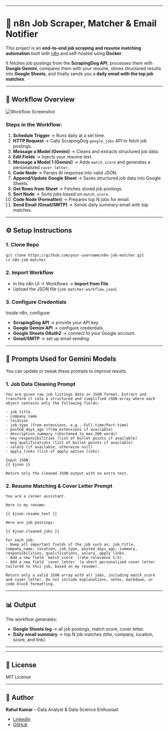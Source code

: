 
---

# 🚀 n8n Job Scraper, Matcher & Email Notifier

This project is an **end-to-end job scraping and resume matching automation** built with [n8n](https://n8n.io/) and self-hosted using **Docker**.  

It fetches job postings from the **ScrapingDog API**, processes them with **Google Gemini**, compares them with your resume, stores structured results into **Google Sheets**, and finally sends you a **daily email with the top job matches**.  

---

## 📌 Workflow Overview

![Workflow Screenshot](./workflow.png) <!-- Add your updated screenshot here -->

### Steps in the Workflow:
1. **Schedule Trigger** → Runs daily at a set time.  
2. **HTTP Request** → Calls ScrapingDog `google_jobs` API to fetch job postings.  
3. **Message a Model (Gemini)** → Cleans and extracts structured job data.  
4. **Edit Fields** → Injects your resume text.  
5. **Message a Model 1 (Gemini)** → Adds `match_score` and generates a personalized `cover_letter`.  
6. **Code Node** → Parses AI response into valid JSON.  
7. **Append/Update Google Sheet** → Saves structured job data into Google Sheets.  
8. **Get Rows from Sheet** → Fetches stored job postings.  
9. **Sort Node** → Sorts jobs based on `match_score`.  
10. **Code Node (Formatter)** → Prepares top N jobs for email.  
11. **Send Email (Gmail/SMTP)** → Sends daily summary email with top matches.  

---

## ⚙️ Setup Instructions

### 1. Clone Repo
```bash
git clone https://github.com/your-username/n8n-job-matcher.git
cd n8n-job-matcher
````

### 2. Import Workflow

* In the n8n UI → Workflows → **Import from File**.
* Upload the JSON file (`job-matcher-workflow.json`).

### 3. Configure Credentials

Inside n8n, configure:

* **ScrapingDog API** → provide your API key.
* **Google Gemini API** → configure credentials.
* **Google Sheets OAuth2** → connect to your Google account.
* **Gmail/SMTP** → set up email sending.



---

## 🧠 Prompts Used for Gemini Models

You can update or tweak these prompts to improve results.

### 1. Job Data Cleaning Prompt

```
You are given raw job listings data in JSON format. Extract and transform it into a structured and simplified JSON array where each object contains only the following fields:

- job_title
- company_name
- location
- job_type (from extensions, e.g., Full-time/Part-time)
- posted_days_ago (from extensions if available)
- description_summary (shortened to max 200 words)
- key_responsibilities (list of bullet points if available)
- key_qualifications (list of bullet points if available)
- salary (if available, otherwise null)
- apply_links (list of apply option links)

Input JSON:
{{ $json }}

Return only the cleaned JSON output with no extra text.
```

### 2. Resume Matching & Cover Letter Prompt

```
You are a career assistant. 

Here is my resume:

{{ $json.resume_text }}

Here are job postings:

{{ $json.cleaned_jobs }}

For each job:
- Keep all important fields of the job such as: job_title, company_name, location, job_type, posted_days_ago, summary, responsibilities, qualifications, salary, apply_links.
- Add a new field `match_score` (rate relevance 1–5).
- Add a new field `cover_letter` (a short personalized cover letter tailored to this job, based on my resume).

Return only a valid JSON array with all jobs, including match_score and cover_letter. Do not include explanations, notes, markdown, or code block formatting.
```



---

## 📊 Output

The workflow generates:

* **Google Sheets log** → all job postings, match score, cover letter.
* **Daily email summary** → top N job matches (title, company, location, score, and link).

---



---

## 📜 License

MIT License

---

## 🙌 Author

**Rahul Kumar** – Data Analyst & Data Science Enthusiast

* [LinkedIn](https://www.linkedin.com/in/rahulkumar19k8/)
* [GitHub](https://github.com/rahulkumar-24)

```

```
